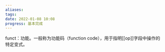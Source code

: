 ```yaml
---
aliases: 
tags: 
date: 2022-01-08 10:08
progress: 基本完成
---
```


funct：功能。一般称为功能码（function code），用于指明[[op]]字段中操作的特定变式。